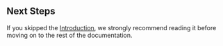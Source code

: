 ## Next Steps

If you skipped the [Introduction], we strongly recommend reading it
before moving on to the rest of the documentation.

[introduction]: ../introduction.md
